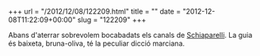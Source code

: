 +++
url = "/2012/12/08/122209.html"
title = ""
date = "2012-12-08T11:22:09+00:00"
slug = "122209"
+++

<p>Abans d'aterrar sobrevolem bocabadats els canals de <a href="http://en.wikipedia.org/wiki/Giovanni_Schiaparelli">Schiaparelli</a>. La guia és baixeta, bruna-oliva, té la peculiar dicció marciana.</p>
